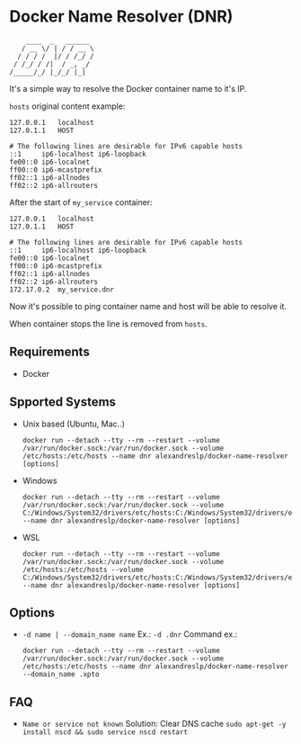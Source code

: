 # Docker Name Resolver (DNR)
```
    ____  _   ______  
   / __ \/ | / / __ \ 
  / / / /  |/ / /_/ / 
 / /_/ / /|  / _, _/  
/_____/_/ |_/_/ |_|   
```
It's a simple way to resolve the Docker container name to it's IP.

`hosts` original content example:
```
127.0.0.1	localhost
127.0.1.1	HOST

# The following lines are desirable for IPv6 capable hosts
::1     ip6-localhost ip6-loopback
fe00::0 ip6-localnet
ff00::0 ip6-mcastprefix
ff02::1 ip6-allnodes
ff02::2	ip6-allrouters
```

After the start of `my_service` container:
```
127.0.0.1	localhost
127.0.1.1	HOST

# The following lines are desirable for IPv6 capable hosts
::1     ip6-localhost ip6-loopback
fe00::0 ip6-localnet
ff00::0 ip6-mcastprefix
ff02::1 ip6-allnodes
ff02::2	ip6-allrouters
172.17.0.2	my_service.dnr
```

Now it's possible to ping container name and host will be able to resolve it.

When container stops the line is removed from `hosts`.

## Requirements
- Docker

## Spported Systems
- Unix based (Ubuntu, Mac..)  
  ```
  docker run --detach --tty --rm --restart --volume /var/run/docker.sock:/var/run/docker.sock --volume /etc/hosts:/etc/hosts --name dnr alexandreslp/docker-name-resolver [options]
  ```
- Windows  
  ```
  docker run --detach --tty --rm --restart --volume /var/run/docker.sock:/var/run/docker.sock --volume C:/Windows/System32/drivers/etc/hosts:C:/Windows/System32/drivers/etc/hosts --name dnr alexandreslp/docker-name-resolver [options]
  ```
- WSL  
  ```
  docker run --detach --tty --rm --restart --volume /var/run/docker.sock:/var/run/docker.sock --volume /etc/hosts:/etc/hosts --volume C:/Windows/System32/drivers/etc/hosts:C:/Windows/System32/drivers/etc/hosts --name dnr alexandreslp/docker-name-resolver [options]
  ```

## Options
- `-d name | --domain_name name` Ex.: `-d .dnr`
  Command ex.:
  ```
  docker run --detach --tty --rm --restart --volume /var/run/docker.sock:/var/run/docker.sock --volume /etc/hosts:/etc/hosts --name dnr alexandreslp/docker-name-resolver --domain_name .xpto
  ```
## FAQ
- `Name or service not known` Solution: Clear DNS cache `sudo apt-get -y install nscd && sudo service nscd restart`
